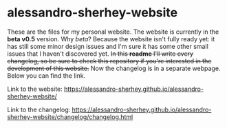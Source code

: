 # alessandro-sherhey-website

These are the files for my personal website. The website is currently in the **beta v0.5** version. Why *beta*? Because the website isn't fully ready yet: it has still some minor design issues and I'm sure it has some other small issues that I haven't discovered yet. ~~In this **readme** I'll write every changelog, so be sure to check this repository if you're interested in the development of this website.~~ Now the changelog is in a separate webpage. Below you can find the link.

Link to the website: https://alessandro-sherhey.github.io/alessandro-sherhey-website/

Link to the changelog: https://alessandro-sherhey.github.io/alessandro-sherhey-website/changelog/changelog.html
